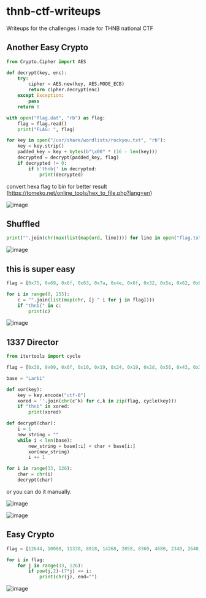 # thnb-ctf-writeups
Writeups for the challenges I made for THNB national CTF

## Another Easy Crypto

```python
from Crypto.Cipher import AES

def decrypt(key, enc):
    try:
        cipher = AES.new(key, AES.MODE_ECB)
        return cipher.decrypt(enc)
    except Exception:
        pass
    return 0

with open("flag.dat", "rb") as flag:
    flag = flag.read()
    print("FLAG: ", flag)

for key in open("/usr/share/wordlists/rockyou.txt", "rb"):
    key = key.strip()
    padded_key = key + bytes(b"\x00" * (16 - len(key)))
    decrypted = decrypt(padded_key, flag)
    if decrypted != 0:
        if b'thnb{' in decrypted:
            print(decrypted)
```

convert hexa flag to bin for better result (https://tomeko.net/online_tools/hex_to_file.php?lang=en) 

![image](https://user-images.githubusercontent.com/48088579/163746213-2876af5f-0793-48f4-bbee-9c3f65821a75.png)

## Shuffled

```python
print("".join(chr(max(list(map(ord, line)))) for line in open("flag.txt", "r").readlines()))
```

![image](https://user-images.githubusercontent.com/48088579/163746279-19d6ac89-8308-40d8-96e2-d4ea38eb576d.png)

## this is super easy

```python
flag = [0x75, 0x69, 0x6f, 0x63, 0x7a, 0x4e, 0x6f, 0x32, 0x5e, 0x62, 0x69, 0x35, 0x73, 0x5e, 0x79, 0x6e, 0x53, 0x7c]

for i in range(0, 255):
    c = "".join(list(map(chr, [j ^ i for j in flag])))
    if "thnb{" in c:
        print(c)
```

![image](https://user-images.githubusercontent.com/48088579/163746296-1ca173f6-96cd-4a57-b134-049aa9e1e72e.png)

## 1337 Director

```python
from itertools import cycle

flag = [0x38, 0x09, 0x0f, 0x10, 0x19, 0x24, 0x19, 0x2d, 0x56, 0x43, 0x32, 0x25, 0x09,0x3e, 0x02, 0x1a,0x56, 0x1b, 0x13, 0x19,0x51,0x00,0x3d, 0x01, 0x09, 0x29, 0x24, 0x3a, 0x07, 0x14]

base = "Larbi"

def xor(key):
    key = key.encode("utf-8")
    xored = ''.join(chr(c^k) for c,k in zip(flag, cycle(key)))
    if "thnb" in xored:
        print(xored)

def decrypt(char):
    i = 1
    new_string = ""
    while i < len(base):
        new_string = base[:i] + char + base[i:]
        xor(new_string)
        i += 1

for i in range(33, 126):
    char = chr(i)
    decrypt(char)
```

or you can do it manually.

![image](https://user-images.githubusercontent.com/48088579/163746340-2f2242eb-f593-4f2a-a137-3c1e7cda9de5.png)

![image](https://user-images.githubusercontent.com/48088579/163746352-fc1c6189-6df0-490e-8cd2-0ad94ae42231.png)


## Easy Crypto

```python
flag = [12644, 10088, 11330, 8918, 14268, 2058, 8360, 4680, 2340, 2640, 2244, 8360, 11118, 2340, 2640, 4680, 8360, 2744, 6630, 2640, 800, 8360, 2058, 8360, 5244, 1968, 6794, 2244, 8360, 5100, 13328, 2340, 4148, 12198, 2340, 2640, 2058, 4020, 14750]

for i in flag:
    for j in range(33, 126):
        if pow(j,2)-(7*j) == i:
            print(chr(j), end="")
```

![image](https://user-images.githubusercontent.com/48088579/163746375-5b4fbc26-96d3-4188-a08a-27fdc2c9f866.png)
